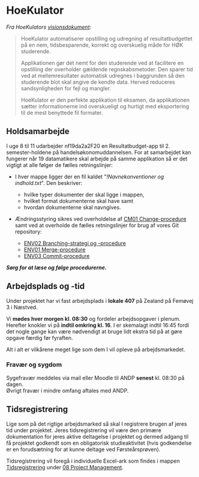 # HoeKulator
*Fra HoeKulators [visionsdokument](https://github.com/zealand-andp/HoeKulator/blob/master/02%20Requirements%20%26%20Analysis/Vision%20for%20Hoekulator.docx):*
> HoeKulator automatiserer opstilling og udregning af resultatbudgettet på en nem, tidsbesparende, korrekt og overskuelig måde for HØK studerende.
> 
> Applikationen gør det nemt for den studerende ved at facilitere en opstilling der overholder gældende regnskabsmetoder. Den sparer tid ved at mellemresultater automatisk udregnes i baggrunden så den studerende blot skal angive de kendte data. Herved reduceres sandsynligheden for fejl og mangler.
> 
> HoeKulator er den perfekte applikation til eksamen, da applikationen sætter informationerne ind overskueligt og hurtigt med eksportering til de mest benyttede fil formater.

## Holdsamarbejde
I uge 8 til 11 udarbejder nf19da2a2F20 en Resultatbudget-app til 2. semester-holdene på handelsøkonomuddannelsen. For at samarbejdet kan fungerer når 19 datamatikere skal arbejde på samme applikation så er det vigtigt at alle følger de fælles retningslinjer: 

* I hver mappe ligger der en fil kaldet "*!Navnekonventioner og indhold.txt*". Den beskriver: 
  * hvilke typer dokumenter der skal ligge i mappen, 
  * hvilket format dokumenterne skal have samt 
  * hvordan dokumenterne skal navngives.

* Ændringsstyring sikres ved overholdelse af [CM01 Change-procedure](https://github.com/zealand-andp/HoeKulator/blob/master/07%20Configuration%20%26%20Change%20Management/CM01%20Change-procedure.md) samt ved at overholde de fælles retningslinjer for brug af vores Git repository:
  * [ENV02 Branching-strategi og -procedure](https://github.com/zealand-andp/HoeKulator/blob/master/09%20Environment/ENV02%20Branching-strategi%20og%20-procedure.md)
  * [ENV01 Merge-procedure](https://github.com/zealand-andp/HoeKulator/blob/master/09%20Environment/ENV01%20Merge-procedure.md)
  * [ENV03 Commit-procedure](https://github.com/zealand-andp/HoeKulator/blob/master/09%20Environment/ENV03%20Commit-procedure.md)

***Sørg for at læse og følge procedurerne.***

## Arbejdsplads og -tid
Under projektet har vi fast arbejdsplads i **lokale 407** på Zealand på Femøvej 3 i Næstved. 

Vi **mødes hver morgen kl. 08:30** og fordeler arbejdsopgaver i plenum. Herefter knokler vi på **indtil omkring kl. 16**. I er skemalagt indtil 16:45 fordi det nogle gange kan være nødvendigt at bruge lidt ekstra tid på at gøre opgave færdig før fyraften.

Alt i alt er vilkårene meget lige som dem I vil opleve på arbejdsmarkedet.

### Fravær og sygdom
Sygefravær meddeles via mail eller Moodle til ANDP **senest** kl. 08:30 på dagen. <br>
Øvrigt fravær i mindre omfang aftales med ANDP.

## Tidsregistrering
Lige som på det rigtige arbejdsmarked så skal I registrere brugen af jeres tid under projektet. Jeres tidsregistrering vil være den primære dokumentation for jeres aktive deltagelse i projektet og dermed adgang til få projektet godkendt som en obligatorisk studieaktivitet (hvis godkendelse er en forudsætning for at kunne deltage ved Førsteårsprøven).

Tidsregistrering vil foregå i individuelle Excel-ark som findes i mappen [Tidsregistrering](https://github.com/zealand-andp/HoeKulator/tree/master/08%20Project%20Management/Tidsregistrering) under [08 Project Management](https://github.com/zealand-andp/HoeKulator/tree/master/08%20Project%20Management).
